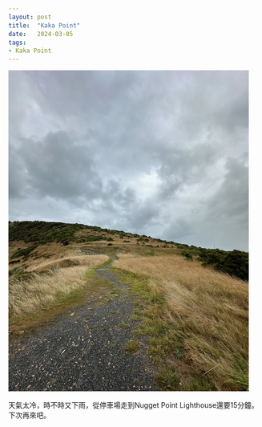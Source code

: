 ```yaml
---
layout: post
title:  "Kaka Point"
date:   2024-03-05
tags:
- Kaka Point
---
```

![Kaka Point](/media/2024-03-05-Kaka-Point.jpeg)

天氣太冷，時不時又下雨，從停車場走到Nugget Point Lighthouse還要15分鐘。下次再來吧。